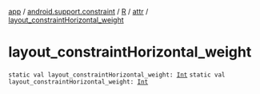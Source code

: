 [app](../../../index.md) / [android.support.constraint](../../index.md) / [R](../index.md) / [attr](index.md) / [layout_constraintHorizontal_weight](.)

# layout_constraintHorizontal_weight

`static val layout_constraintHorizontal_weight: `[`Int`](https://kotlinlang.org/api/latest/jvm/stdlib/kotlin/-int/index.html)
`static val layout_constraintHorizontal_weight: `[`Int`](https://kotlinlang.org/api/latest/jvm/stdlib/kotlin/-int/index.html)